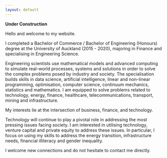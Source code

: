 ```yaml
---
layout: default
---
```


**Under Construction**

Hello and welcome to my website.

I completed a Bachelor of Commerce / Bachelor of Engineering (Honours) degree at the University of Auckland (2015 - 2020), majoring in Finance and specialising in Engineering Science.

Engineering scientists use mathematical models and advanced computing to simulate real-world processes, systems and solutions in order to solve the complex problems posed by industry and society. The specialisation builds skills in data science, artificial intelligence, linear and non-linear programming, optimisation, computer science, continuum mechanics, statistics and mathematics. I am equipped to solve problems related to technology, energy, finance, healthcare, telecommunications, transport, mining and infrastructure.

My interests lie at the intersection of business, finance, and technology.

Technology will continue to play a pivotal role in addressing the most pressing issues facing society. I am interested in utilising technology, venture capital and private equity to address these issues. In particular, I focus on using my skills to address the energy transition, infrastructure needs, financial illiteracy and gender inequality. 

I welcome new connections and do not hesitate to contact me directly.

